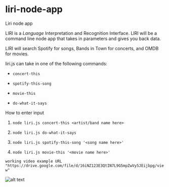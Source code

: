 # liri-node-app
Liri node app

LIRI is a _Language_ Interpretation and Recognition Interface. LIRI will be a command line node app that takes in parameters and gives you back data.

LIRI will search Spotify for songs, Bands in Town for concerts, and OMDB for movies.


 liri.js can take in one of the following commands:

* `concert-this`

* `spotify-this-song`

* `movie-this`

* `do-what-it-says`

How to enter input

1. `node liri.js concert-this <artist/band name here>`

2. `node liri.js do-what-it-says`

3. `node liri.js spotify-this-song '<song name here>'`

4. `node liri.js movie-this '<movie name here>'`

`working video example URL "https://drive.google.com/file/d/16iNZ123E3QtIN7L9G5mpZwVy5JEijbpg/view"`

![alt text](Main.gif)
